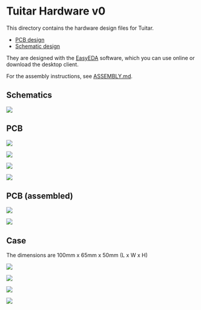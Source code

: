 # Tuitar Hardware v0

This directory contains the hardware design files for Tuitar.

- [PCB design](./pcb.json)
- [Schematic design](./schematics.json)

They are designed with the [EasyEDA](https://easyeda.com/) software, which you can use online or download the desktop client.

For the assembly instructions, see [ASSEMBLY.md](./ASSEMBLY.md).

## Schematics

![](./assets/schematics.png)

## PCB

![](./assets/pcb-1.png)

![](./assets/pcb-2.png)

![](./assets/pcb-3.png)

![](./assets/pcb-4.jpg)

## PCB (assembled)

![](./assets/pcb-5.jpg)

![](./assets/pcb-6.jpg)

## Case

The dimensions are 100mm x 65mm x 50mm (L x W x H)

![](./assets/case-1.jpg)

![](./assets/case-2.jpg)

![](./assets/case-3.jpg)

![](./assets/case-4.jpg)
